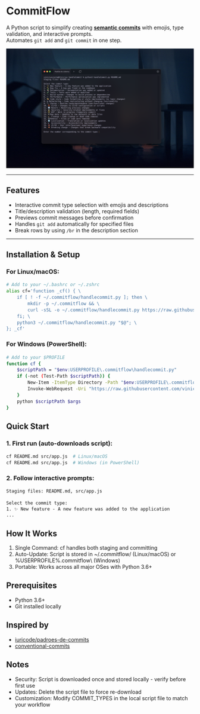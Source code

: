 # CommitFlow
A Python script to simplify creating [**semantic commits**](https://www.conventionalcommits.org/en/v1.0.0/) with emojis, type validation, and interactive prompts.  
Automates `git add` and `git commit` in one step.

![Exemple](public/example.png)

---

## Features  
- Interactive commit type selection with emojis and descriptions  
- Title/description validation (length, required fields)  
- Previews commit messages before confirmation  
- Handles `git add` automatically for specified files  
- Break rows by using `/br` in the description section

---

## Installation & Setup

### For Linux/macOS:
```bash
# Add to your ~/.bashrc or ~/.zshrc
alias cf='function _cf() { \
    if [ ! -f ~/.commitflow/handlecommit.py ]; then \
        mkdir -p ~/.commitflow && \
        curl -sSL -o ~/.commitflow/handlecommit.py https://raw.githubusercontent.com/viniciusnevescosta/CommitFlow/main/handleCommit.py; \
    fi; \
    python3 ~/.commitflow/handlecommit.py "$@"; \
}; _cf'
```

### For Windows (PowerShell):

```bash
# Add to your $PROFILE
function cf {
    $scriptPath = "$env:USERPROFILE\.commitflow\handlecommit.py"
    if (-not (Test-Path $scriptPath)) {
        New-Item -ItemType Directory -Path "$env:USERPROFILE\.commitflow" -Force | Out-Null
        Invoke-WebRequest -Uri "https://raw.githubusercontent.com/viniciusnevescosta/CommitFlow/main/handleCommit.py" -OutFile $scriptPath
    }
    python $scriptPath $args
}
```

## Quick Start

### 1. First run (auto-downloads script):

```bash
cf README.md src/app.js  # Linux/macOS
cf README.md src/app.js  # Windows (in PowerShell)
```

### 2. Follow interactive prompts:

```text
Staging files: README.md, src/app.js

Select the commit type:
1. ✨ New feature - A new feature was added to the application
...
```

## How It Works

1. Single Command: cf <files> handles both staging and committing
2. Auto-Update: Script is stored in ~/.commitflow/ (Linux/macOS) or %USERPROFILE%\.commitflow\ (Windows)
4. Portable: Works across all major OSes with Python 3.6+

## Prerequisites

- Python 3.6+
- Git installed locally

## Inspired by

- [iuricode/padroes-de-commits](https://github.com/iuricode/padroes-de-commits)
- [conventional-commits](https://github.com/conventional-commits)

## Notes

- Security: Script is downloaded once and stored locally - verify before first use
- Updates: Delete the script file to force re-download
- Customization: Modify COMMIT_TYPES in the local script file to match your workflow